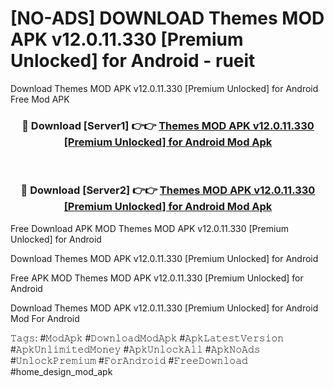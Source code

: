 # [NO-ADS] DOWNLOAD Themes MOD APK v12.0.11.330 [Premium Unlocked] for Android - rueit
Download Themes MOD APK v12.0.11.330 [Premium Unlocked] for Android Free Mod APK

<div align="center">
<h3>🔴 Download [Server1] 👉👉 <a href="https://apk-comot.site?title=Themes_MOD_APK_v12.0.11.330_[Premium_Unlocked]_for_Android">Themes MOD APK v12.0.11.330 [Premium Unlocked] for Android Mod Apk</a></h3><br>

<h3>🔴 Download [Server2] 👉👉 <a href="https://apk-comot.site?title=Themes_MOD_APK_v12.0.11.330_[Premium_Unlocked]_for_Android">Themes MOD APK v12.0.11.330 [Premium Unlocked] for Android Mod Apk</a></h3>
</div>


Free Download APK MOD Themes MOD APK v12.0.11.330 [Premium Unlocked] for Android

Download Themes MOD APK v12.0.11.330 [Premium Unlocked] for Android 

Free APK MOD Themes MOD APK v12.0.11.330 [Premium Unlocked] for Android 

Download Themes MOD APK v12.0.11.330 [Premium Unlocked] for Android Mod For Android

𝚃𝚊𝚐𝚜: #𝙼𝚘𝚍𝙰𝚙𝚔 #𝙳𝚘𝚠𝚗𝚕𝚘𝚊𝚍𝙼𝚘𝚍𝙰𝚙𝚔 #𝙰𝚙𝚔𝙻𝚊𝚝𝚎𝚜𝚝𝚅𝚎𝚛𝚜𝚒𝚘𝚗 #𝙰𝚙𝚔𝚄𝚗𝚕𝚒𝚖𝚒𝚝𝚎𝚍𝙼𝚘𝚗𝚎𝚢 #𝙰𝚙𝚔𝚄𝚗𝚕𝚘𝚌𝚔𝙰𝚕𝚕 #𝙰𝚙𝚔𝙽𝚘𝙰𝚍𝚜 #𝚄𝚗𝚕𝚘𝚌𝚔𝙿𝚛𝚎𝚖𝚒𝚞𝚖 #𝙵𝚘𝚛𝙰𝚗𝚍𝚛𝚘𝚒𝚍 #𝙵𝚛𝚎𝚎𝙳𝚘𝚠𝚗𝚕𝚘𝚊𝚍 #home_design_mod_apk